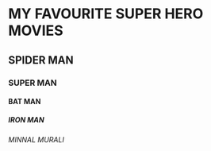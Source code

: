 # MY FAVOURITE SUPER HERO MOVIES
## SPIDER MAN
### SUPER MAN
#### BAT MAN
##### IRON MAN
###### MINNAL MURALI
